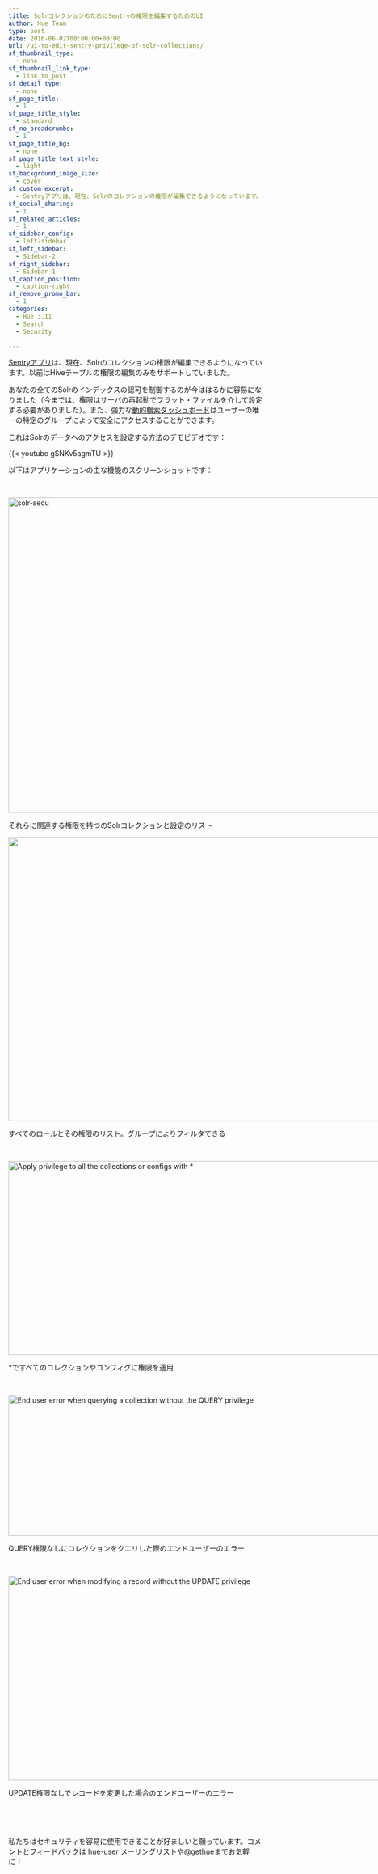 ```yaml
---
title: SolrコレクションのためにSentryの権限を編集するためのUI
author: Hue Team
type: post
date: 2016-06-02T00:00:00+00:00
url: /ui-to-edit-sentry-privilege-of-solr-collections/
sf_thumbnail_type:
  - none
sf_thumbnail_link_type:
  - link_to_post
sf_detail_type:
  - none
sf_page_title:
  - 1
sf_page_title_style:
  - standard
sf_no_breadcrumbs:
  - 1
sf_page_title_bg:
  - none
sf_page_title_text_style:
  - light
sf_background_image_size:
  - cover
sf_custom_excerpt:
  - Sentryアプリは、現在、Solrのコレクションの権限が編集できるようになっています。以前はHiveテーブルの権限の編集のみをサポートしていました。
sf_social_sharing:
  - 1
sf_related_articles:
  - 1
sf_sidebar_config:
  - left-sidebar
sf_left_sidebar:
  - Sidebar-2
sf_right_sidebar:
  - Sidebar-1
sf_caption_position:
  - caption-right
sf_remove_promo_bar:
  - 1
categories:
  - Hue 3.11
  - Search
  - Security

---
```

[Sentryアプリ][1]は、現在、Solrのコレクションの権限が編集できるようになっています。以前はHiveテーブルの権限の編集のみをサポートしていました。

あなたの全てのSolrのインデックスの認可を制御するのが今ははるかに容易になりました（今までは、権限はサーバの再起動でフラット・ファイルを介して設定する必要がありました）。また、強力な[動的検索ダッシュボード][2]はユーザーの唯一の特定のグループによって安全にアクセスすることができます。

これはSolrのデータへのアクセスを設定する方法のデモビデオです：

{{< youtube gSNKv5agmTU >}}

以下はアプリケーションの主な機能のスクリーンショットです：

&nbsp;

<div id="attachment_4077" style="width: 1034px" class="wp-caption aligncenter">
  <img class="wp-image-4077 size-large" src="https://cdn.gethue.com/uploads/2016/05/solr-secu-1024x624.png" alt="solr-secu" width="1024" height="624" data-wp-pid="4077" />
  
  <p class="wp-caption-text">
    それらに関連する権限を持つのSolrコレクションと設定のリスト
  </p>
</div>

<div id="attachment_4076" style="width: 1034px" class="wp-caption aligncenter">
  <a href="https://cdn.gethue.com/uploads/2016/05/solr-secu2-e1464909489928.png"><img class="wp-image-4076 size-large" src="https://cdn.gethue.com/uploads/2016/05/solr-secu2-e1464909489928-1024x562.png" alt="" width="1024" height="562" data-wp-pid="4076" /></a>
  
  <p class="wp-caption-text">
    すべてのロールとその権限のリスト。グループによりフィルタできる
  </p>
</div>

&nbsp;

<div id="attachment_4091" style="width: 893px" class="wp-caption aligncenter">
  <a href="https://cdn.gethue.com/uploads/2016/06/solr-sentry-all.png"><img class="size-full wp-image-4091" src="https://cdn.gethue.com/uploads/2016/06/solr-sentry-all.png" alt="Apply privilege to all the collections or configs with *" width="883" height="384" data-wp-pid="4091" /></a>
  
  <p class="wp-caption-text">
    *ですべてのコレクションやコンフィグに権限を適用
  </p>
</div>

&nbsp;

<div id="attachment_4092" style="width: 1034px" class="wp-caption aligncenter">
  <a href="https://cdn.gethue.com/uploads/2016/06/solr-sentry-query-error.png"><img class="wp-image-4092 size-large" src="https://cdn.gethue.com/uploads/2016/06/solr-sentry-query-error-1024x279.png" alt="End user error when querying a collection without the QUERY privilege" width="1024" height="279" data-wp-pid="4092" /></a>
  
  <p class="wp-caption-text">
    QUERY権限なしにコレクションをクエリした際のエンドユーザーのエラー
  </p>
</div>

&nbsp;

<div id="attachment_4093" style="width: 1034px" class="wp-caption aligncenter">
  <a href="https://cdn.gethue.com/uploads/2016/06/solr-sentry-update-error.png"><img class="size-large wp-image-4093" src="https://cdn.gethue.com/uploads/2016/06/solr-sentry-update-error-1024x405.png" alt="End user error when modifying a record without the UPDATE privilege" width="1024" height="405" data-wp-pid="4093" /></a>
  
  <p class="wp-caption-text">
    UPDATE権限なしでレコードを変更した場合のエンドユーザーのエラー
  </p>
</div>

&nbsp;

&nbsp;

私たちはセキュリティを容易に使用できることが好ましいと願っています。コメントとフィードバックは [hue-user][3] メーリングリストや[@gethue][4]までお気軽に！

 [1]: https://gethue.com/apache-sentry-made-easy-with-the-new-hue-security-app/
 [2]: https://gethue.com/dynamic-search-dashboard-improvements-3/
 [3]: http://groups.google.com/a/cloudera.org/group/hue-user
 [4]: https://twitter.com/gethue